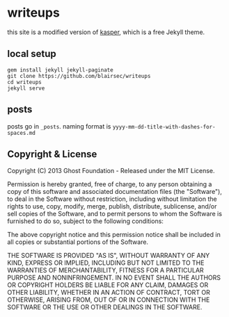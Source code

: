 # writeups
this site is a modified version of [kasper](https://github.com/rosario/kasper), which is a free Jekyll theme.

## local setup

```
gem install jekyll jekyll-paginate
git clone https://github.com/blairsec/writeups
cd writeups
jekyll serve
```

## posts

posts go in `_posts`. naming format is `yyyy-mm-dd-title-with-dashes-for-spaces.md`

## Copyright & License

Copyright (C) 2013 Ghost Foundation - Released under the MIT License.

Permission is hereby granted, free of charge, to any person obtaining a copy of this software and associated documentation files (the "Software"), to deal in the Software without restriction, including without limitation the rights to use, copy, modify, merge, publish, distribute, sublicense, and/or sell copies of the Software, and to permit persons to whom the Software is furnished to do so, subject to the following conditions:

The above copyright notice and this permission notice shall be included in all copies or substantial portions of the Software.

THE SOFTWARE IS PROVIDED "AS IS", WITHOUT WARRANTY OF ANY KIND, EXPRESS OR IMPLIED, INCLUDING BUT NOT LIMITED TO THE WARRANTIES OF MERCHANTABILITY, FITNESS FOR A PARTICULAR PURPOSE AND
NONINFRINGEMENT. IN NO EVENT SHALL THE AUTHORS OR COPYRIGHT HOLDERS BE LIABLE FOR ANY CLAIM, DAMAGES OR OTHER LIABILITY, WHETHER IN AN ACTION OF CONTRACT, TORT OR OTHERWISE, ARISING FROM, OUT OF OR IN CONNECTION WITH THE SOFTWARE OR THE USE OR OTHER DEALINGS IN THE SOFTWARE.
